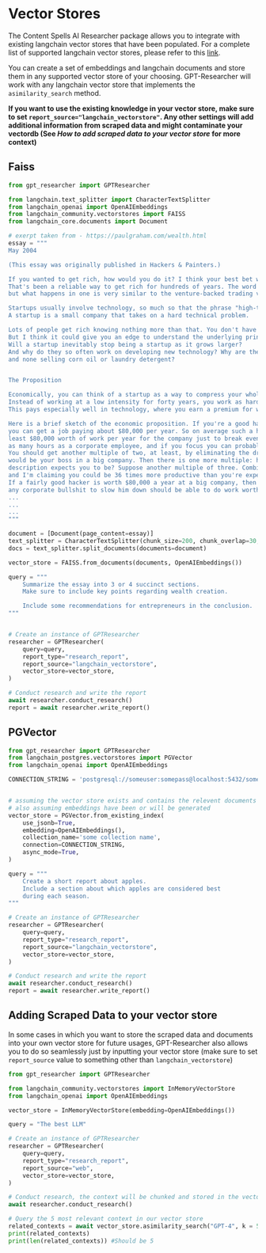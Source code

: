 # Vector Stores

The Content Spells AI Researcher package allows you to integrate with existing langchain vector stores that have been populated.
For a complete list of supported langchain vector stores, please refer to this [link](https://python.langchain.com/v0.2/docs/integrations/vectorstores/).

You can create a set of embeddings and langchain documents and store them in any supported vector store of your choosing.
GPT-Researcher will work with any langchain vector store that implements the `asimilarity_search` method.

**If you want to use the existing knowledge in your vector store, make sure to set `report_source="langchain_vectorstore"`. Any other settings will add additional information from scraped data and might contaminate your vectordb (See _How to add scraped data to your vector store_ for more context)**

## Faiss
```python
from gpt_researcher import GPTResearcher

from langchain.text_splitter import CharacterTextSplitter
from langchain_openai import OpenAIEmbeddings
from langchain_community.vectorstores import FAISS
from langchain_core.documents import Document

# exerpt taken from - https://paulgraham.com/wealth.html
essay = """
May 2004

(This essay was originally published in Hackers & Painters.)

If you wanted to get rich, how would you do it? I think your best bet would be to start or join a startup.
That's been a reliable way to get rich for hundreds of years. The word "startup" dates from the 1960s,
but what happens in one is very similar to the venture-backed trading voyages of the Middle Ages.

Startups usually involve technology, so much so that the phrase "high-tech startup" is almost redundant.
A startup is a small company that takes on a hard technical problem.

Lots of people get rich knowing nothing more than that. You don't have to know physics to be a good pitcher.
But I think it could give you an edge to understand the underlying principles. Why do startups have to be small?
Will a startup inevitably stop being a startup as it grows larger?
And why do they so often work on developing new technology? Why are there so many startups selling new drugs or computer software,
and none selling corn oil or laundry detergent?


The Proposition

Economically, you can think of a startup as a way to compress your whole working life into a few years.
Instead of working at a low intensity for forty years, you work as hard as you possibly can for four.
This pays especially well in technology, where you earn a premium for working fast.

Here is a brief sketch of the economic proposition. If you're a good hacker in your mid twenties,
you can get a job paying about $80,000 per year. So on average such a hacker must be able to do at
least $80,000 worth of work per year for the company just to break even. You could probably work twice
as many hours as a corporate employee, and if you focus you can probably get three times as much done in an hour.[1]
You should get another multiple of two, at least, by eliminating the drag of the pointy-haired middle manager who
would be your boss in a big company. Then there is one more multiple: how much smarter are you than your job
description expects you to be? Suppose another multiple of three. Combine all these multipliers,
and I'm claiming you could be 36 times more productive than you're expected to be in a random corporate job.[2]
If a fairly good hacker is worth $80,000 a year at a big company, then a smart hacker working very hard without 
any corporate bullshit to slow him down should be able to do work worth about $3 million a year.
...
...
...
"""

document = [Document(page_content=essay)]
text_splitter = CharacterTextSplitter(chunk_size=200, chunk_overlap=30, separator="\n")
docs = text_splitter.split_documents(documents=document)

vector_store = FAISS.from_documents(documents, OpenAIEmbeddings())

query = """
    Summarize the essay into 3 or 4 succinct sections.
    Make sure to include key points regarding wealth creation.

    Include some recommendations for entrepreneurs in the conclusion.
"""


# Create an instance of GPTResearcher
researcher = GPTResearcher(
    query=query,
    report_type="research_report",
    report_source="langchain_vectorstore",
    vector_store=vector_store,
)

# Conduct research and write the report
await researcher.conduct_research()
report = await researcher.write_report()
```


## PGVector
```python
from gpt_researcher import GPTResearcher
from langchain_postgres.vectorstores import PGVector
from langchain_openai import OpenAIEmbeddings

CONNECTION_STRING = 'postgresql://someuser:somepass@localhost:5432/somedatabase'


# assuming the vector store exists and contains the relevent documents
# also assuming embeddings have been or will be generated
vector_store = PGVector.from_existing_index(
    use_jsonb=True,
    embedding=OpenAIEmbeddings(),
    collection_name='some collection name',
    connection=CONNECTION_STRING,
    async_mode=True,
)

query = """
    Create a short report about apples.
    Include a section about which apples are considered best
    during each season.
"""

# Create an instance of GPTResearcher
researcher = GPTResearcher(
    query=query,
    report_type="research_report",
    report_source="langchain_vectorstore",
    vector_store=vector_store, 
)

# Conduct research and write the report
await researcher.conduct_research()
report = await researcher.write_report()
```
## Adding Scraped Data to your vector store

In some cases in which you want to store the scraped data and documents into your own vector store for future usages, GPT-Researcher also allows you to do so seamlessly just by inputting your vector store (make sure to set `report_source` value to something other than `langchain_vectorstore`)

```python
from gpt_researcher import GPTResearcher

from langchain_community.vectorstores import InMemoryVectorStore
from langchain_openai import OpenAIEmbeddings

vector_store = InMemoryVectorStore(embedding=OpenAIEmbeddings())

query = "The best LLM"

# Create an instance of GPTResearcher
researcher = GPTResearcher(
    query=query,
    report_type="research_report",
    report_source="web",
    vector_store=vector_store, 
)

# Conduct research, the context will be chunked and stored in the vector_store
await researcher.conduct_research()

# Query the 5 most relevant context in our vector store
related_contexts = await vector_store.asimilarity_search("GPT-4", k = 5) 
print(related_contexts)
print(len(related_contexts)) #Should be 5 
```
